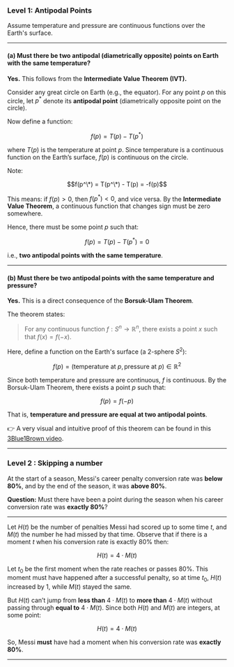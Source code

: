 ### Level 1: Antipodal Points

Assume temperature and pressure are continuous functions over the Earth's surface.

---

#### (a) Must there be two antipodal (diametrically opposite) points on Earth with the same temperature?

**Yes.** This follows from the **Intermediate Value Theorem (IVT).**

Consider any great circle on Earth (e.g., the equator). For any point $p$ on this circle, let $p^*$ denote its **antipodal point** (diametrically opposite point on the circle).

Now define a function:

$$
f(p) = T(p) - T(p^*)
$$

where $T(p)$ is the temperature at point $p$. Since temperature is a continuous function on the Earth’s surface, $f(p)$ is continuous on the circle.

Note:

$$f(p^\*) = T(p^\*) - T(p) = -f(p)$$

This means: if $f(p) > 0$, then $f(p^*) < 0$, and vice versa.
By the **Intermediate Value Theorem**, a continuous function that changes sign must be zero somewhere.

Hence, there must be some point $p$ such that:

$$
f(p) = T(p) - T(p^*) = 0
$$

i.e., **two antipodal points with the same temperature**.

---

#### (b) Must there be two antipodal points with the same temperature **and** pressure?

**Yes.** This is a direct consequence of the **Borsuk-Ulam Theorem**.

The theorem states:

> For any continuous function $f: S^n \to \mathbb{R}^n$, there exists a point $x$ such that $f(x) = f(-x)$.

Here, define a function on the Earth's surface (a 2-sphere $S^2$):

$$
f(p) = (\text{temperature at } p, \text{pressure at } p) \in \mathbb{R}^2
$$

Since both temperature and pressure are continuous, $f$ is continuous.
By the Borsuk-Ulam Theorem, there exists a point $p$ such that:

$$
f(p) = f(-p)
$$

That is, **temperature and pressure are equal at two antipodal points**.

👉 A very visual and intuitive proof of this theorem can be found in this [3Blue1Brown video](https://youtu.be/yuVqxCSsE7c?si=z_0O5Tat2FwqYUcz&t=188).

---

### Level 2 : Skipping a number

At the start of a season, Messi's career penalty conversion rate was **below 80%**, and by the end of the season, it was **above 80%**.

**Question:**
Must there have been a point during the season when his career conversion rate was **exactly 80%**?


---

Let $H(t)$ be the number of penalties Messi had scored up to some time $t$, and $M(t)$ the number he had missed by that time. Observe that if there is a moment $t$ when his conversion rate is exactly 80% then:

$$
H(t) = 4 \cdot M(t)
$$

<!-- At the start of the season, his rate is **below** 80%, so $H(t) < 4 \cdot M(t)$.
At the end, it’s **above** 80%, so $H(t) > 4 \cdot M(t)$. -->

Let $t_0$ be the first moment when the rate reaches or passes 80%. This moment must have happened after a successful penalty, so at time $t_0$, $H(t)$ increased by 1, while $M(t)$ stayed the same.

But $H(t)$ can’t jump from **less than** $4 \cdot M(t)$ to **more than** $4 \cdot M(t)$ without passing through **equal to** $4 \cdot M(t)$. Since both $H(t)$ and $M(t)$ are integers, at some point:

$$
H(t) = 4 \cdot M(t)
$$

So, Messi **must** have had a moment when his conversion rate was **exactly 80%**.

---

